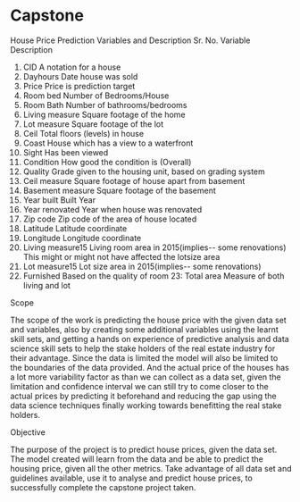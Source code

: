 # Capstone
House Price Prediction
Variables and Description
Sr. No.	Variable	Description
1.	CID	A notation for a house
2.	Dayhours 	Date house was sold
3.	Price	Price is prediction target
4.	Room bed 	Number of Bedrooms/House
5.	Room Bath	Number of bathrooms/bedrooms
6.	Living measure	Square footage of the home
7.	Lot measure	Square footage of the lot
8.	Ceil 	Total floors (levels) in house
9.	Coast 	House which has a view to a waterfront
10.	Sight 	Has been viewed
11.	Condition 	How good the condition is (Overall)
12.	Quality	Grade given to the housing unit, based on grading system
13.	Ceil measure 	Square footage of house apart from basement
14.	Basement measure 	Square footage of the basement
15.	Year built	Built Year
16.	Year renovated 	Year when house was renovated
17.	Zip code	Zip code of the area of house located 
18.	Latitude 	Latitude coordinate
19.	Longitude	Longitude coordinate
20.	Living measure15	Living room area in 2015(implies-- some renovations) This might or might not have affected the lotsize area
21.	Lot measure15 	Lot size area in 2015(implies-- some renovations)
22.	Furnished	Based on the quality of room 
23: 	Total area	Measure of  both living and lot

Scope 

The scope of the work is predicting the house price with the given data set and variables,  also by creating some additional variables using the learnt skill sets, and getting a hands on experience of predictive analysis and data science skill sets to help the stake holders of the real estate industry for their advantage. Since the data is limited the model will also be limited to the boundaries of the data provided. And the actual price of the houses has a lot more variability factor as than we can collect as a data set, given the limitation and confidence interval we can still try to come closer to the actual prices by predicting it beforehand and reducing the gap using the data science techniques finally working towards benefitting the real stake holders. 


Objective

The purpose of the project is to predict house prices, given the data set. The model created will learn from the data and be able to predict the housing price, given all the other metrics. Take advantage of all data set and guidelines available, use it to analyse and predict house prices, to successfully complete the capstone project taken.
